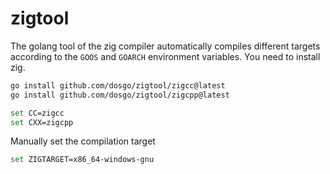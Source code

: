 # zigtool

The golang tool of the zig compiler automatically compiles different targets according to the `GOOS` and `GOARCH` environment variables. You need to install zig.

```bash
go install github.com/dosgo/zigtool/zigcc@latest
go install github.com/dosgo/zigtool/zigcpp@latest            
```

```bash
set CC=zigcc
set CXX=zigcpp
```

Manually set the compilation target

```bash
set ZIGTARGET=x86_64-windows-gnu
```
